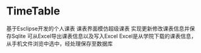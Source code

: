 # TimeTable
基于Esclipse开发的个人课表
课表界面模仿超级课表
实现更新修改课表信息并保存Sqlite
可从Excel导出课表信息以及写入Excel
Excel是从学院下载的课表信息，从手机文件浏览中选中，经处理保存至数据库
